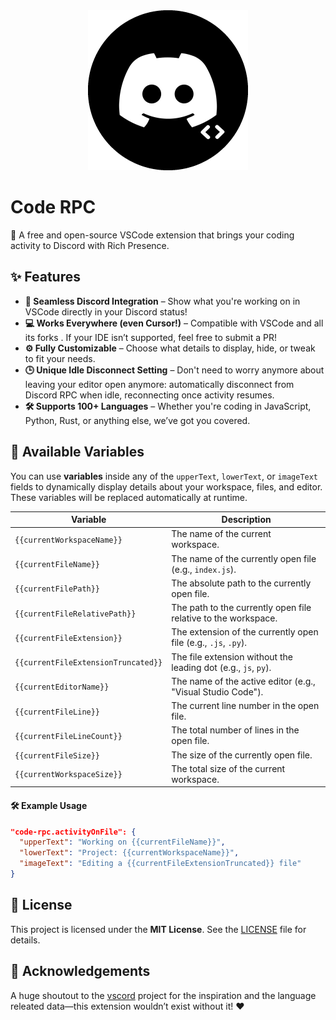 <div align="center">
<img width="256" alt="VSCord Logo" src="assets/icon.png" />
<!-- Icon -->
</div>

# Code RPC  

🚀 A free and open-source VSCode extension that brings your coding activity to Discord with Rich Presence.  

## ✨ Features  

- **🔗 Seamless Discord Integration** – Show what you're working on in VSCode directly in your Discord status!  
- **💻 Works Everywhere (even Cursor!)** – Compatible with VSCode and all its forks . If your IDE isn’t supported, feel free to submit a PR!  
- **⚙️ Fully Customizable** – Choose what details to display, hide, or tweak to fit your needs.  
- **🕒 Unique Idle Disconnect Setting** – Don't need to worry anymore about leaving your editor open anymore: automatically disconnect from Discord RPC when idle, reconnecting once activity resumes.  
- **🛠️ Supports 100+ Languages** – Whether you're coding in JavaScript, Python, Rust, or anything else, we’ve got you covered.  

## 🔀 Available Variables  

You can use **variables** inside any of the `upperText`, `lowerText`, or `imageText` fields to dynamically display details about your workspace, files, and editor. These variables will be replaced automatically at runtime.  

| Variable | Description |
|----------|-------------|
| `{{currentWorkspaceName}}` | The name of the current workspace. |
| `{{currentFileName}}` | The name of the currently open file (e.g., `index.js`). |
| `{{currentFilePath}}` | The absolute path to the currently open file. |
| `{{currentFileRelativePath}}` | The path to the currently open file relative to the workspace. |
| `{{currentFileExtension}}` | The extension of the currently open file (e.g., `.js`, `.py`). |
| `{{currentFileExtensionTruncated}}` | The file extension without the leading dot (e.g., `js`, `py`). |
| `{{currentEditorName}}` | The name of the active editor (e.g., "Visual Studio Code"). |
| `{{currentFileLine}}` | The current line number in the open file. |
| `{{currentFileLineCount}}` | The total number of lines in the open file. |
| `{{currentFileSize}}` | The size of the currently open file. |
| `{{currentWorkspaceSize}}` | The total size of the current workspace. |

#### 🛠 Example Usage  
```json
"code-rpc.activityOnFile": {
  "upperText": "Working on {{currentFileName}}",
  "lowerText": "Project: {{currentWorkspaceName}}",
  "imageText": "Editing a {{currentFileExtensionTruncated}} file"
}
```

## 📜 License  

This project is licensed under the **MIT License**. See the [LICENSE](LICENSE) file for details.  

## 🙌 Acknowledgements  

A huge shoutout to the [vscord](https://github.com/leonardssh/vscord) project for the inspiration and the language releated data—this extension wouldn’t exist without it! ❤️  
